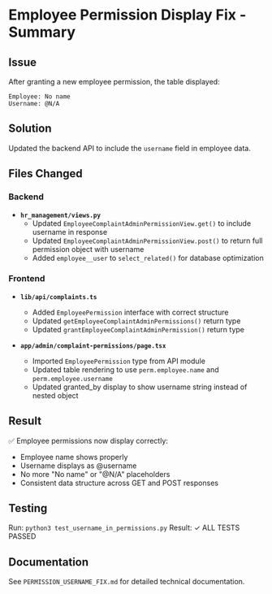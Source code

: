 # Employee Permission Display Fix - Summary

## Issue
After granting a new employee permission, the table displayed:
```
Employee: No name
Username: @N/A
```

## Solution
Updated the backend API to include the `username` field in employee data.

## Files Changed

### Backend
- **`hr_management/views.py`**
  - Updated `EmployeeComplaintAdminPermissionView.get()` to include username in response
  - Updated `EmployeeComplaintAdminPermissionView.post()` to return full permission object with username
  - Added `employee__user` to `select_related()` for database optimization

### Frontend
- **`lib/api/complaints.ts`**
  - Added `EmployeePermission` interface with correct structure
  - Updated `getEmployeeComplaintAdminPermissions()` return type
  - Updated `grantEmployeeComplaintAdminPermission()` return type

- **`app/admin/complaint-permissions/page.tsx`**
  - Imported `EmployeePermission` type from API module
  - Updated table rendering to use `perm.employee.name` and `perm.employee.username`
  - Updated granted_by display to show username string instead of nested object

## Result
✅ Employee permissions now display correctly:
- Employee name shows properly
- Username displays as @username
- No more "No name" or "@N/A" placeholders
- Consistent data structure across GET and POST responses

## Testing
Run: `python3 test_username_in_permissions.py`
Result: ✓ ALL TESTS PASSED

## Documentation
See `PERMISSION_USERNAME_FIX.md` for detailed technical documentation.
